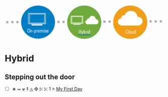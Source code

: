 <p align="center">
  <img src="Hybrid.png">
</p>

# Hybrid



## Stepping out the door

- [ ] &#x22C7; &#x2948; &#x2A56; &#x2021; &#x25EC; &#x2720; &#x292A; &#x292A; 1 > [My First Day](Journey/001/Readme.md)

